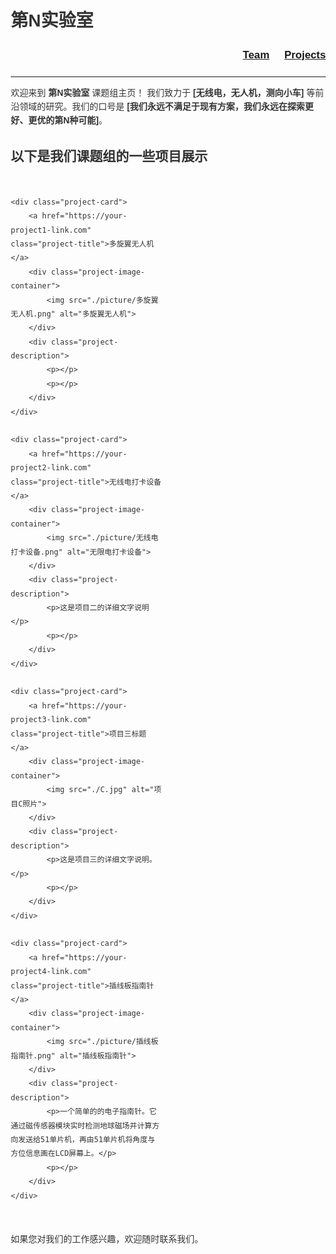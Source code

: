 # 第N实验室

<div style="text-align: right; margin-bottom: 20px;">
  <a href="./team.html" style="font-weight: bold; font-size: 1.2em; margin-right: 20px;">Team</a>
  <a href="./projects.html" style="font-weight: bold; font-size: 1.2em;">Projects</a>
</div>

---

欢迎来到 **第N实验室** 课题组主页！
我们致力于 **[无线电，无人机，测向小车]** 等前沿领域的研究。我们的口号是 **[我们永远不满足于现有方案，我们永远在探索更好、更优的第N种可能]**。


## 以下是我们课题组的一些项目展示

<style>
/* 全局样式：可选，为了让页面更干净 */
body {
    font-family: Arial, sans-serif;
    line-height: 1.6;
    margin: 20px;
    color: #333;
}

/* 定义容器，使用 CSS Grid 创建两行两列的网格 */
.grid-container {
    display: grid;
    grid-template-columns: 1fr 1fr; /* 两列，每列等宽 */
    grid-template-rows: auto auto; /* 两行，高度自适应 */
    gap: 20px; /* 区域之间的间距 */
    margin-top: 30px;
}

/* 每个项目区域的样式 */
.project-card {
    background-color: #f9f9f9; /* 轻微的背景色，模拟无分割线 */
    padding: 20px;
    border-radius: 8px; /* 圆角边框 */
    box-shadow: 0 2px 4px rgba(0,0,0,0.1); /* 轻微的阴影，增加立体感 */
    display: flex; /* 内部使用 Flexbox 布局 */
    flex-direction: column; /* 元素垂直堆叠 */
    position: relative; /* 用于定位右上角的标题 */
}

/* 项目标题的样式 */
.project-title {
    position: absolute; /* 绝对定位 */
    top: 15px; /* 距离顶部15px */
    right: 20px; /* 距离右侧20px */
    font-size: 1.2em;
    font-weight: bold;
    color: #0056b3; /* 链接颜色 */
    text-decoration: none; /* 默认无下划线 */
}

.project-title:hover {
    text-decoration: underline; /* 鼠标悬停时显示下划线 */
}

/* 项目图片容器的样式 */
.project-image-container {
    float: left; /* 让图片浮动到左侧 */
    margin-right: 15px; /* 图片右侧留出间距 */
    margin-bottom: 10px; /* 图片下方留出间距 */
    width: 100px; /* 控制图片宽度 */
    height: 100px; /* 控制图片高度 */
    overflow: hidden; /* 确保图片不超出容器 */
    border-radius: 4px; /* 图片也带一点圆角 */
}

.project-image-container img {
    width: 100%;
    height: 100%;
    object-fit: cover; /* 裁剪图片以填充容器，保持比例 */
    display: block; /* 移除图片底部空白 */
}

/* 清除浮动，确保内容在图片下方正常排列 */
.project-description::after {
    content: "";
    display: table;
    clear: both;
}

/* 媒体查询：在小屏幕（例如手机）上，布局变为单列 */
@media (max-width: 768px) {
    .grid-container {
        grid-template-columns: 1fr; /* 单列布局 */
    }
    .project-title {
        position: static; /* 取消绝对定位 */
        text-align: left; /* 标题左对齐 */
        margin-bottom: 10px; /* 标题下方增加间距 */
        margin-right: 0;
    }
    .project-image-container {
        float: none; /* 取消浮动 */
        margin-right: 0;
        margin-bottom: 15px;
        width: 100%; /* 图片宽度自适应 */
        height: auto; /* 高度自适应 */
    }
    .project-image-container img {
        height: auto;
    }
}

</style>

<div class="grid-container">

    <div class="project-card">
        <a href="https://your-project1-link.com" class="project-title">多旋翼无人机</a>
        <div class="project-image-container">
            <img src="./picture/多旋翼无人机.png" alt="多旋翼无人机">
        </div>
        <div class="project-description">
            <p></p>
            <p></p>
        </div>
    </div>

    <div class="project-card">
        <a href="https://your-project2-link.com" class="project-title">无线电打卡设备</a>
        <div class="project-image-container">
            <img src="./picture/无线电打卡设备.png" alt="无限电打卡设备">
        </div>
        <div class="project-description">
            <p>这是项目二的详细文字说明</p>
            <p></p>
        </div>
    </div>

    <div class="project-card">
        <a href="https://your-project3-link.com" class="project-title">项目三标题</a>
        <div class="project-image-container">
            <img src="./C.jpg" alt="项目C照片">
        </div>
        <div class="project-description">
            <p>这是项目三的详细文字说明。</p>
            <p></p>
        </div>
    </div>

    <div class="project-card">
        <a href="https://your-project4-link.com" class="project-title">插线板指南针</a>
        <div class="project-image-container">
            <img src="./picture/插线板指南针.png" alt="插线板指南针">
        </div>
        <div class="project-description">
            <p>一个简单的的电子指南针。它通过磁传感器模块实时检测地球磁场并计算方向发送给51单片机，再由51单片机将角度与方位信息画在LCD屏幕上。</p>
            <p></p>
        </div>
    </div>

</div>






如果您对我们的工作感兴趣，欢迎随时联系我们。
